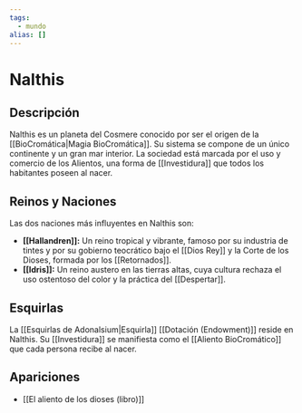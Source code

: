 ```yaml
---
tags:
  - mundo
alias: []
---
```


# Nalthis

## Descripción
Nalthis es un planeta del Cosmere conocido por ser el origen de la [[BioCromática|Magia BioCromática]]. Su sistema se compone de un único continente y un gran mar interior. La sociedad está marcada por el uso y comercio de los Alientos, una forma de [[Investidura]] que todos los habitantes poseen al nacer.

## Reinos y Naciones
Las dos naciones más influyentes en Nalthis son:
- **[[Hallandren]]:** Un reino tropical y vibrante, famoso por su industria de tintes y por su gobierno teocrático bajo el [[Dios Rey]] y la Corte de los Dioses, formada por los [[Retornados]].
- **[[Idris]]:** Un reino austero en las tierras altas, cuya cultura rechaza el uso ostentoso del color y la práctica del [[Despertar]].

## Esquirlas
La [[Esquirlas de Adonalsium|Esquirla]] [[Dotación (Endowment)]] reside en Nalthis. Su [[Investidura]] se manifiesta como el [[Aliento BioCromático]] que cada persona recibe al nacer.

## Apariciones
* [[El aliento de los dioses (libro)]]
